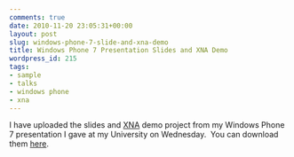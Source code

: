 ```yaml
---
comments: true
date: 2010-11-20 23:05:31+00:00
layout: post
slug: windows-phone-7-slide-and-xna-demo
title: Windows Phone 7 Presentation Slides and XNA Demo
wordpress_id: 215
tags:
- sample
- talks
- windows phone
- xna
---
```


I have uploaded the slides and [XNA](http://create.msdn.com) demo project from my Windows Phone 7 presentation I gave at my University on Wednesday.  You can download them [here](/uploads/WP7Presentation.zip).
